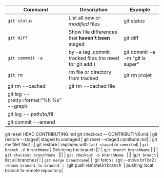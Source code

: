 | Command | Description | Example |
| --- | --- | --- |
| `git status` | List all *new or modified* files | git status |
| `git diff` | Show file differences that **haven't been** staged | git diff |
| `git commmit -a` | by -a tag ,commit tracked files (no need for git add ) | git commit -a -m "git is super" |
| `git rm` | rm file or directory from tracked | git rm projet |
| git rm --cached | git rm --cached file|
|git log --pretty=format:"%h %s" --graph|
|git log -- path/to/fil| 
| git commit --amend
git reset HEAD CONTRIBUTING.md
 git checkout -- CONTRIBUTING.md
 | git restore --staged| staged to unstaged | git reset --staged contibute.md|
 | git mv file1 file2 |
 | git restore | replaces with `last staged` or `commited`|
 | `git branch -d branchName` | Deleteing the branch ||'
 | `git branch branchName` |||
 | `git checkout branchName ` |||
 | `git checkout -b branchName ` |||
 |`git branch` | list all branches| |
 | `git merge branchname`|
 | 'git fetch` |
 | `git --move br1 br2` | rename branch1 to branch2 |
 | `git push remoteUrl branch` | pushing local branch to remote repository|
 
